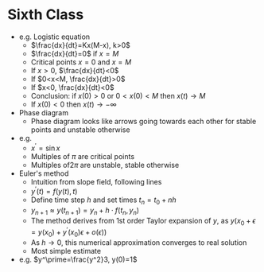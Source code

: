 # Sixth Class
* e.g. Logistic equation
  * $\frac{dx}{dt}=Kx(M-x), k>0$
  * $\frac{dx}{dt}=0$ if $x=M$
  * Critical points $x=0$ and $x=M$
  * If $x>0$, $\frac{dx}{dt}<0$
  * If $0<x<M, \frac{dx}{dt}>0$
  * If $x<0, \frac{dx}{dt}<0$
  * Conclusion: if $x(0)>0$ or $0<x(0)<M$ then $x(t)\to M$
  * If $x(0)<0$ then $x(t)\to-\infty$
* Phase diagram
  * Phase diagram looks like arrows going towards each other for stable points and unstable otherwise
* e.g.
  * $x^\prime=\sin x$
  * Multiples of $\pi$ are critical points
  * Multiples of$2\pi$ are unstable, stable otherwise
* Euler's method
  * Intuition from slope field, following lines
  * $y^\prime(t)=f(y(t), t)$
  * Define time step $h$ and set times $t_n=t_0+nh$
  * $y_{n+1}\approx y(t_{n+1})=y_n+h\cdot f(t_n, y_n)$
  * The method derives from 1st order Taylor expansion of $y$, as $y(x_0+\epsilon=y(x_0)+y^\prime(x_0)\epsilon+o(\epsilon))$
  * As $h\to 0$, this numerical approximation converges to real solution
  * Most simple estimate
* e.g. $y^\prime=\frac{y^2}3, y(0)=1$